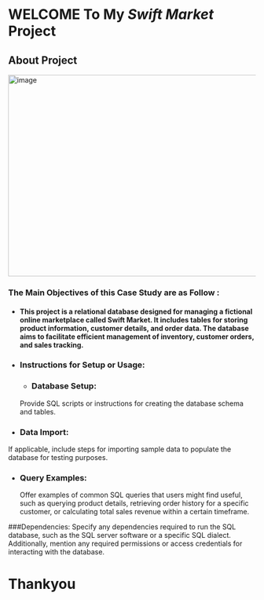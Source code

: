 # WELCOME To My *Swift Market* Project
## About Project
<img src="https://i.pinimg.com/736x/27/ae/20/27ae2059744d3a7814f8fd5d75b1c47c.jpg" alt="image" width="900px" height="410px">

### The Main Objectives of this Case Study are as Follow :
 * ####  This project is a relational database designed for managing a fictional online marketplace called Swift Market. It includes tables for storing product information, customer details, and order data. The database aims to facilitate efficient management of inventory, customer orders, and sales tracking.

 * ### Instructions for Setup or Usage:
   * ### Database Setup:
    Provide SQL scripts or instructions for creating the database schema and tables.

* ### Data Import:
If applicable, include steps for importing sample data to populate the database for testing purposes.

* ### Query Examples:
  Offer examples of common SQL queries that users might find useful, such as querying product details, retrieving order history for a specific customer, or calculating total sales revenue within a certain timeframe.

###Dependencies:
Specify any dependencies required to run the SQL database, such as the SQL server software or a specific SQL dialect. Additionally, mention any required permissions or access credentials for interacting with the database.


# Thankyou
